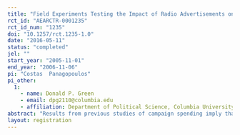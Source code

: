 ```yaml
---
title: "Field Experiments Testing the Impact of Radio Advertisements on Electoral Competition"
rct_id: "AEARCTR-0001235"
rct_id_num: "1235"
doi: "10.1257/rct.1235-1.0"
date: "2016-05-11"
status: "completed"
jel: ""
start_year: "2005-11-01"
end_year: "2006-11-06"
pi: "Costas  Panagopoulos"
pi_other:
  1:
    - name: Donald P. Green
    - email: dpg2110@columbia.edu
    - affiliation: Department of Political Science, Columbia University
abstract: "Results from previous studies of campaign spending imply that equal-sized grants to both incumbents and challengers are a net benefit to challengers, who on average spend less money and derive greater marginal returns from each additional dollar. This study provides an experimental test of this proposition. Cities holding mayoral elections in November 2005 and 2006 were randomly assigned to broadcast nonpartisan radio ads that stated the names of the mayoral candidates, reminded listeners about the date of the upcoming election, and encouraged them to vote. Consistent with the findings of previous studies on the differential effects of incumbent and challenger campaign spending on election outcomes, we find that these radio ads produced substantially more competitive elections. The borderline statistical significance of our results, however, invites replication of this experiment."
layout: registration
---
```


